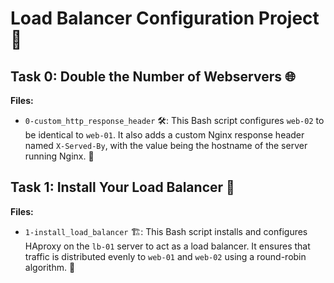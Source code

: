# Load Balancer Configuration Project 🚀

## Task 0: Double the Number of Webservers 🌐

**Files:**

- `0-custom_http_response_header` 🛠️: This Bash script configures `web-02` to be identical to `web-01`. It also adds a custom Nginx response header named `X-Served-By`, with the value being the hostname of the server running Nginx. 📝

## Task 1: Install Your Load Balancer 🧰

**Files:**

- `1-install_load_balancer` 🏗️: This Bash script installs and configures HAproxy on the `lb-01` server to act as a load balancer. It ensures that traffic is distributed evenly to `web-01` and `web-02` using a round-robin algorithm. 🔄

